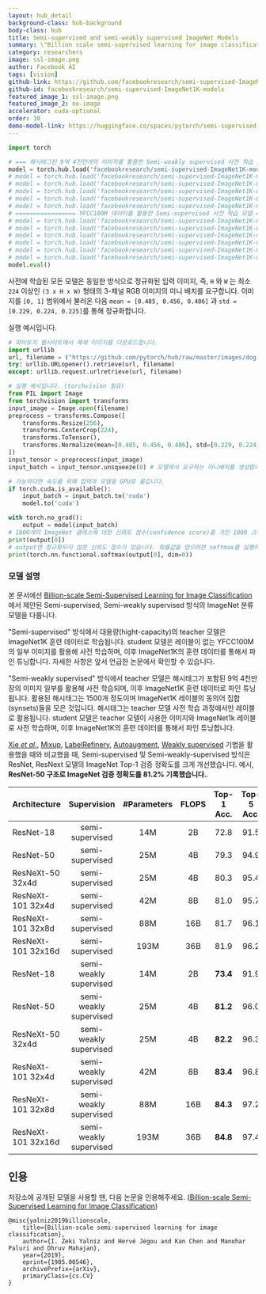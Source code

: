 ```yaml
---
layout: hub_detail
background-class: hub-background
body-class: hub
title: Semi-supervised and semi-weakly supervised ImageNet Models
summary: \"Billion scale semi-supervised learning for image classification\"에서 제안된 ResNet, ResNext 모델
category: researchers
image: ssl-image.png
author: Facebook AI
tags: [vision]
github-link: https://github.com/facebookresearch/semi-supervised-ImageNet1K-models/blob/master/hubconf.py
github-id: facebookresearch/semi-supervised-ImageNet1K-models
featured_image_1: ssl-image.png
featured_image_2: no-image
accelerator: cuda-optional
order: 10
demo-model-link: https://huggingface.co/spaces/pytorch/semi-supervised-ImageNet1K-models
---
```


```python
import torch

# === 해시태그된 9억 4천만개의 이미지를 활용한 Semi-weakly supervised 사전 학습 모델 ===
model = torch.hub.load('facebookresearch/semi-supervised-ImageNet1K-models', 'resnet18_swsl')
# model = torch.hub.load('facebookresearch/semi-supervised-ImageNet1K-models', 'resnet50_swsl')
# model = torch.hub.load('facebookresearch/semi-supervised-ImageNet1K-models', 'resnext50_32x4d_swsl')
# model = torch.hub.load('facebookresearch/semi-supervised-ImageNet1K-models', 'resnext101_32x4d_swsl')
# model = torch.hub.load('facebookresearch/semi-supervised-ImageNet1K-models', 'resnext101_32x8d_swsl')
# model = torch.hub.load('facebookresearch/semi-supervised-ImageNet1K-models', 'resnext101_32x16d_swsl')
# ================= YFCC100M 데이터를 활용한 Semi-supervised 사전 학습 모델 ==================
# model = torch.hub.load('facebookresearch/semi-supervised-ImageNet1K-models', 'resnet18_ssl')
# model = torch.hub.load('facebookresearch/semi-supervised-ImageNet1K-models', 'resnet50_ssl')
# model = torch.hub.load('facebookresearch/semi-supervised-ImageNet1K-models', 'resnext50_32x4d_ssl')
# model = torch.hub.load('facebookresearch/semi-supervised-ImageNet1K-models', 'resnext101_32x4d_ssl')
# model = torch.hub.load('facebookresearch/semi-supervised-ImageNet1K-models', 'resnext101_32x8d_ssl')
# model = torch.hub.load('facebookresearch/semi-supervised-ImageNet1K-models', 'resnext101_32x16d_ssl')
model.eval()
```

사전에 학습된 모든 모델은 동일한 방식으로 정규화된 입력 이미지, 즉, `H` 와 `W` 는 최소 `224` 이상인 `(3 x H x W)` 형태의 3-채널 RGB 이미지의 미니 배치를 요구합니다. 이미지를 `[0, 1]` 범위에서 불러온 다음 `mean = [0.485, 0.456, 0.406]` 과 `std = [0.229, 0.224, 0.225]`를 통해 정규화합니다.

실행 예시입니다.

```python
# 파이토치 웹사이트에서 예제 이미지를 다운로드합니다.
import urllib
url, filename = ("https://github.com/pytorch/hub/raw/master/images/dog.jpg", "dog.jpg")
try: urllib.URLopener().retrieve(url, filename)
except: urllib.request.urlretrieve(url, filename)
```

```python
# 실행 예시입니다. (torchvision 필요)
from PIL import Image
from torchvision import transforms
input_image = Image.open(filename)
preprocess = transforms.Compose([
    transforms.Resize(256),
    transforms.CenterCrop(224),
    transforms.ToTensor(),
    transforms.Normalize(mean=[0.485, 0.456, 0.406], std=[0.229, 0.224, 0.225]),
])
input_tensor = preprocess(input_image)
input_batch = input_tensor.unsqueeze(0) # 모델에서 요구하는 미니배치를 생성합니다.

# 가능하다면 속도를 위해 입력과 모델을 GPU로 옮깁니다.
if torch.cuda.is_available():
    input_batch = input_batch.to('cuda')
    model.to('cuda')

with torch.no_grad():
    output = model(input_batch)
# 1000개의 ImageNet 클래스에 대한 신뢰도 점수(confidence score)를 가진 1000 크기의 Tensor
print(output[0])
# output엔 정규화되지 않은 신뢰도 점수가 있습니다. 확률값을 얻으려면 softmax를 실행하세요.
print(torch.nn.functional.softmax(output[0], dim=0))

```

### 모델 설명
본 문서에선 [Billion-scale Semi-Supervised Learning for Image Classification](https://arxiv.org/abs/1905.00546)에서 제안된 Semi-supervised, Semi-weakly supervised 방식의 ImageNet 분류 모델을 다룹니다.

"Semi-supervised" 방식에서 대용량(hight-capacity)의 teacher 모델은 ImageNet1K 훈련 데이터로 학습됩니다. student 모델은 레이블이 없는 YFCC100M의 일부 이미지를 활용해 사전 학습하며, 이후 ImageNet1K의 훈련 데이터를 통해서 파인 튜닝합니다. 자세한 사항은 앞서 언급한 논문에서 확인할 수 있습니다.

"Semi-weakly supervised" 방식에서 teacher 모델은 해시태그가 포함된 9억 4천만장의 이미지 일부를 활용해 사전 학습되며, 이후 ImageNet1K 훈련 데이터로 파인 튜닝됩니다. 활용된 해시태그는 1500개 정도이며 ImageNet1K 레이블의 동의어 집합(synsets)들을 모은 것입니다. 해시태그는 teacher 모델 사전 학습 과정에서만 레이블로 활용됩니다. student 모델은 teacher 모델이 사용한 이미지와 ImageNet1k 레이블로 사전 학습하며, 이후 ImageNet1K의 훈련 데이터를 통해서 파인 튜닝합니다.

[Xie *et al*.](https://arxiv.org/pdf/1611.05431.pdf), [Mixup](https://arxiv.org/pdf/1710.09412.pdf), [LabelRefinery](https://arxiv.org/pdf/1805.02641.pdf), [Autoaugment](https://arxiv.org/pdf/1805.09501.pdf), [Weakly supervised](https://arxiv.org/pdf/1805.00932.pdf) 기법을 활용했을 때와 비교했을 때, Semi-supervised 및 Semi-weakly-supervised 방식은 ResNet, ResNext 모델의 ImageNet Top-1 검증 정확도를 크게 개선했습니다. 예시, **ResNet-50 구조로 ImageNet 검증 정확도를 81.2% 기록했습니다.**.


| Architecture       |   Supervision   | #Parameters | FLOPS | Top-1 Acc. | Top-5 Acc. |
| ------------------ | :--------------:|:----------: | :---: | :--------: | :--------: |
| ResNet-18          | semi-supervised        |14M     | 2B   |     72.8      | 91.5    |
| ResNet-50          | semi-supervised        |25M     | 4B   |     79.3      | 94.9    |
| ResNeXt-50 32x4d   | semi-supervised        |25M     | 4B   |     80.3      | 95.4    |
| ResNeXt-101 32x4d  | semi-supervised        |42M     | 8B   |     81.0      | 95.7    |
| ResNeXt-101 32x8d  | semi-supervised        |88M     | 16B   |     81.7    |  96.1   |
| ResNeXt-101 32x16d | semi-supervised        |193M    | 36B   |     81.9   | 96.2     |
| ResNet-18          | semi-weakly supervised |14M     | 2B   |    **73.4**    |  91.9      |
| ResNet-50          | semi-weakly supervised |25M     | 4B   |    **81.2**    |  96.0      |
| ResNeXt-50 32x4d   | semi-weakly supervised |25M     | 4B   |    **82.2**    |  96.3      |
| ResNeXt-101 32x4d  | semi-weakly supervised |42M     | 8B   |    **83.4**    |  96.8      |
| ResNeXt-101 32x8d  | semi-weakly supervised |88M     | 16B   |  **84.3**    |  97.2    |
| ResNeXt-101 32x16d | semi-weakly supervised |193M    | 36B   |  **84.8**    |  97.4    |


## 인용

저장소에 공개된 모델을 사용할 땐, 다음 논문을 인용해주세요. ([Billion-scale Semi-Supervised Learning for Image Classification](https://arxiv.org/abs/1905.00546))
```
@misc{yalniz2019billionscale,
    title={Billion-scale semi-supervised learning for image classification},
    author={I. Zeki Yalniz and Hervé Jégou and Kan Chen and Manohar Paluri and Dhruv Mahajan},
    year={2019},
    eprint={1905.00546},
    archivePrefix={arXiv},
    primaryClass={cs.CV}
}
```
